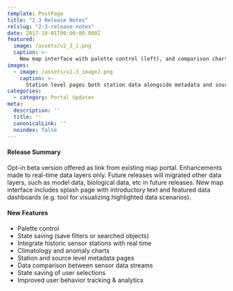 ```yaml
---
template: PostPage
title: "2.3 Release Notes"
relslug: "2-3-release-notes"
date: 2017-10-01T00:00:00.000Z
featured:
  image: /assets/v2_3_1.png
  caption: >-
    New map interface with palette control (left), and comparison charts between different sensors and parameters (right). Data charts offer user selection of climatology or anomaly views for longer timeseries (>3 years).
images:
  - image: /assets/v2.3_image2.png
    caption: >-
      Station level pages both station data alongside metadata and source information (left). Data sources are discoverable with links to individual stations (right).
categories:
  - category: Portal Updates
meta:
  description: ''
  title: ''
  canonicalLink: ''
  noindex: false
---
```

#### Release Summary

Opt-in beta version offered as link from existing map portal. Enhancements made to real-time data layers only. Future releases will migrated other data layers, such as model data, biological data, etc in future releases. New map interface includes splash page with introductory text and featured data dashboards (e.g. tool for visualizing highlighted data scenarios).


#### New Features

*  Palette control
*  State saving (save filters or searched objects)
*  Integrate historic sensor stations with real time
*  Climatology and anomaly charts
*  Station and source level metadata pages
*  Data comparison between sensor data streams
*  State saving of user selections
*  Improved user behavior tracking & analytics
